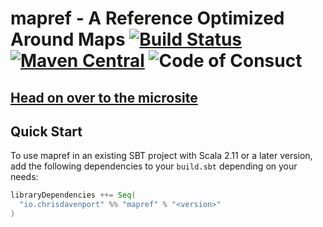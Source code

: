 # mapref - A Reference Optimized Around Maps [![Build Status](https://travis-ci.com/ChristopherDavenport/mapref.svg?branch=master)](https://travis-ci.com/ChristopherDavenport/mapref) [![Maven Central](https://maven-badges.herokuapp.com/maven-central/io.chrisdavenport/mapref_2.12/badge.svg)](https://maven-badges.herokuapp.com/maven-central/io.chrisdavenport/mapref_2.12) ![Code of Consuct](https://img.shields.io/badge/Code%20of%20Conduct-Scala-blue.svg)

## [Head on over to the microsite](https://ChristopherDavenport.github.io/mapref)

## Quick Start

To use mapref in an existing SBT project with Scala 2.11 or a later version, add the following dependencies to your
`build.sbt` depending on your needs:

```scala
libraryDependencies ++= Seq(
  "io.chrisdavenport" %% "mapref" % "<version>"
)
```
